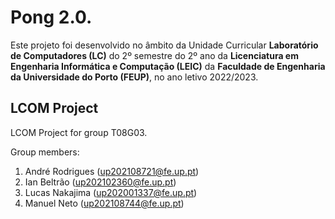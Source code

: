 # Pong 2.0.

Este projeto foi desenvolvido no âmbito da Unidade Curricular **Laboratório de Computadores (LC)** do 2º semestre do 2º ano da **Licenciatura em Engenharia Informática e Computação (LEIC)** da **Faculdade de Engenharia da Universidade do Porto (FEUP)**, no ano letivo 2022/2023.

## LCOM Project

LCOM Project for group T08G03.

Group members:

1. André Rodrigues (up202108721@fe.up.pt)
2. Ian Beltrão (up202102360@fe.up.pt)
3. Lucas Nakajima (up202001337@fe.up.pt)
4. Manuel Neto (up202108744@fe.up.pt)
